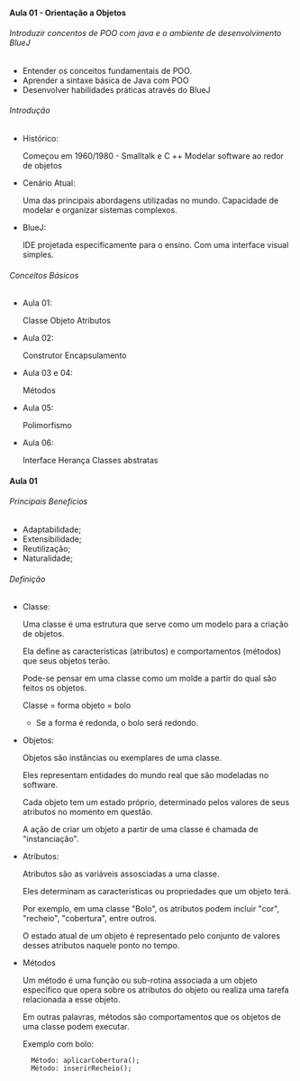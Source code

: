 <h4> Aula 01 - Orientação a Objetos </h4>

<h6> Introduzir concentos de POO com java e o ambiente de desenvolvimento BlueJ </h6>

- Entender os conceitos fundamentais de POO.
- Aprender a sintaxe básica de Java com POO
- Desenvolver habilidades práticas através do BlueJ

<h6> Introdução </h6>

- Histórico:

	Começou em 1960/1980 - Smalltalk e C ++
	Modelar software ao redor de objetos

- Cenário Atual:

	Uma das principais abordagens utilizadas no mundo.
	Capacidade de modelar e organizar sistemas complexos.

- BlueJ:

	IDE projetada especificamente para o ensino. Com uma interface visual simples.

<h6> Conceitos Básicos </h6>

- Aula 01:

	Classe
	Objeto
	Atributos

- Aula 02:

	Construtor
	Encapsulamento

- Aula 03 e 04:

	Métodos

- Aula 05:

	Polimorfismo

- Aula 06: 

	Interface
	Herança
	Classes abstratas


<h4> Aula 01 </h4>

<h6> Principais Benefícios </h6>

- Adaptabilidade;
- Extensibilidade;
- Reutilização;
- Naturalidade;

<h6> Definição </h6>

- Classe:

	Uma classe é uma estrutura que serve como um modelo para a criação de objetos.

	Ela define as características (atributos) e comportamentos (métodos) que seus objetos terão.

	Pode-se pensar em uma classe como um molde a partir do qual são feitos os objetos.

	Classe = forma
	objeto = bolo

	- Se a forma é redonda, o bolo será redondo.

- Objetos:

	Objetos são instâncias ou exemplares de uma classe.

	Eles representam entidades do mundo real que são modeladas no software. 

	Cada objeto tem um estado próprio, determinado pelos valores de seus atributos no momento em questão.

	A ação de criar um objeto a partir de uma classe é chamada de "instanciação".

- Atributos: 

	Atributos são as variáveis assosciadas a uma classe.

	Eles determinam as características ou propriedades que um objeto terá.

	Por exemplo, em uma classe "Bolo", os atributos podem incluir "cor", "recheio", "cobertura", entre outros.

	O estado atual de um objeto é representado pelo conjunto de valores desses atributos naquele ponto no tempo.

- Métodos

	Um método é uma função ou sub-rotina associada a um objeto específico que opera sobre os atributos do objeto ou realiza uma tarefa relacionada a esse objeto.

	Em outras palavras, métodos são comportamentos que os objetos de uma classe podem executar.

	Exemplo com bolo:

		Método: aplicarCobertura();
		Método: inserirRecheio();